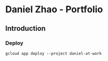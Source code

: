 Daniel Zhao - Portfolio
=======================

## Introduction

### Deploy
```shell
gcloud app deploy --project daniel-at-work
```
